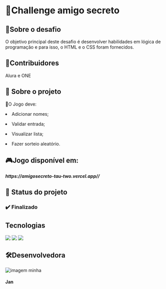 <h1>🧠Challenge amigo secreto</h1>

<h2> 📌Sobre o desafio</h2>
O objetivo principal deste desafio é desenvolver habilidades em lógica de programação e
para isso, o HTML e o CSS foram fornecidos.
<h2> 📌Contribuidores </h2>
Alura e
ONE
<h2> 📝 Sobre o projeto</h2>
<p> 📌O Jogo deve: </p>
<ult>
  <p><li>Adicionar nomes; </p></li>
 <p><li>Validar entrada; </p></li>
<p><li>Visualizar lista; </p></li>
<p><li>Fazer sorteio aleatório.</p></li>  
</ult>
<h2> 🎮Jogo disponível em: </h2>
<h5> https://amigosecreto-tau-two.vercel.app//</h5>
<h2> </h2>
<h2> 📝 Status do projeto </h2>
<h3> ✔️ Finalizado </h3>

##    Tecnologias
<div>
  <img src="https://img.shields.io/badge/HTML-239120?style=for-the-badge&logo=html5&logoColor=white">
  <img src="https://img.shields.io/badge/CSS-239120?&style=for-the-badge&logo=css3&logoColor=white">
  <img src="https://img.shields.io/badge/JavaScript-F7DF1E?style=for-the-badge&logo=javascript&logoColor=black">
</div>
<h2>🛠️Desenvolvedora</h2>

![imagem minha](https://github.com/user-attachments/assets/738c1e39-cf96-481c-b9ec-6a9cacf0a428)
    <h4> Jan  </h4>
